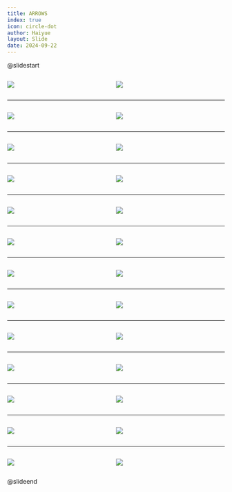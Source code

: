 ```yaml
---
title: ARROWS
index: true
icon: circle-dot
author: Haiyue
layout: Slide
date: 2024-09-22
---
```

 
@slidestart

<div style="display:flex">
<div style="flex:1">

![](https://raw.githubusercontent.com/yclord/reading/refs/heads/master/english/Level-U/ARROWS/001.webp)
</div>
<div style="flex:1">

![](https://raw.githubusercontent.com/yclord/reading/refs/heads/master/english/Level-U/ARROWS/002.webp)
</div>
</div>

---

<div style="display:flex">
<div style="flex:1">

![](https://raw.githubusercontent.com/yclord/reading/refs/heads/master/english/Level-U/ARROWS/003.webp)
</div>
<div style="flex:1">

![](https://raw.githubusercontent.com/yclord/reading/refs/heads/master/english/Level-U/ARROWS/004.webp)
</div>
</div>

---

<div style="display:flex">
<div style="flex:1">

![](https://raw.githubusercontent.com/yclord/reading/refs/heads/master/english/Level-U/ARROWS/005.webp)
</div>
<div style="flex:1">

![](https://raw.githubusercontent.com/yclord/reading/refs/heads/master/english/Level-U/ARROWS/006.webp)
</div>
</div>

---

<div style="display:flex">
<div style="flex:1">

![](https://raw.githubusercontent.com/yclord/reading/refs/heads/master/english/Level-U/ARROWS/007.webp)
</div>
<div style="flex:1">

![](https://raw.githubusercontent.com/yclord/reading/refs/heads/master/english/Level-U/ARROWS/008.webp)
</div>
</div>

---

<div style="display:flex">
<div style="flex:1">

![](https://raw.githubusercontent.com/yclord/reading/refs/heads/master/english/Level-U/ARROWS/009.webp)
</div>
<div style="flex:1">

![](https://raw.githubusercontent.com/yclord/reading/refs/heads/master/english/Level-U/ARROWS/010.webp)
</div>
</div>

---

<div style="display:flex">
<div style="flex:1">

![](https://raw.githubusercontent.com/yclord/reading/refs/heads/master/english/Level-U/ARROWS/011.webp)
</div>
<div style="flex:1">

![](https://raw.githubusercontent.com/yclord/reading/refs/heads/master/english/Level-U/ARROWS/012.webp)
</div>
</div>

---

<div style="display:flex">
<div style="flex:1">

![](https://raw.githubusercontent.com/yclord/reading/refs/heads/master/english/Level-U/ARROWS/013.webp)
</div>
<div style="flex:1">

![](https://raw.githubusercontent.com/yclord/reading/refs/heads/master/english/Level-U/ARROWS/014.webp)
</div>
</div>

---

<div style="display:flex">
<div style="flex:1">

![](https://raw.githubusercontent.com/yclord/reading/refs/heads/master/english/Level-U/ARROWS/015.webp)
</div>
<div style="flex:1">

![](https://raw.githubusercontent.com/yclord/reading/refs/heads/master/english/Level-U/ARROWS/016.webp)
</div>
</div>

---

<div style="display:flex">
<div style="flex:1">

![](https://raw.githubusercontent.com/yclord/reading/refs/heads/master/english/Level-U/ARROWS/017.webp)
</div>
<div style="flex:1">

![](https://raw.githubusercontent.com/yclord/reading/refs/heads/master/english/Level-U/ARROWS/018.webp)
</div>
</div>

---

<div style="display:flex">
<div style="flex:1">

![](https://raw.githubusercontent.com/yclord/reading/refs/heads/master/english/Level-U/ARROWS/019.webp)
</div>
<div style="flex:1">

![](https://raw.githubusercontent.com/yclord/reading/refs/heads/master/english/Level-U/ARROWS/020.webp)
</div>
</div>

---

<div style="display:flex">
<div style="flex:1">

![](https://raw.githubusercontent.com/yclord/reading/refs/heads/master/english/Level-U/ARROWS/021.webp)
</div>
<div style="flex:1">

![](https://raw.githubusercontent.com/yclord/reading/refs/heads/master/english/Level-U/ARROWS/022.webp)
</div>
</div>

---

<div style="display:flex">
<div style="flex:1">

![](https://raw.githubusercontent.com/yclord/reading/refs/heads/master/english/Level-U/ARROWS/023.webp)
</div>
<div style="flex:1">

![](https://raw.githubusercontent.com/yclord/reading/refs/heads/master/english/Level-U/ARROWS/024.webp)
</div>
</div>

---

<div style="display:flex">
<div style="flex:1">

![](https://raw.githubusercontent.com/yclord/reading/refs/heads/master/english/Level-U/ARROWS/025.webp)
</div>
<div style="flex:1">

![](https://raw.githubusercontent.com/yclord/reading/refs/heads/master/english/Level-U/ARROWS/026.webp)
</div>
</div>

@slideend